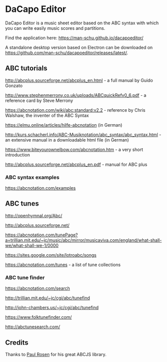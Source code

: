# DaCapo Editor
DaCapo Editor is a music sheet editor based on the ABC syntax with which you can write easily music scores and partitions.

Find the application here: https://man-schu.github.io/dacapoeditor/

A standalone desktop version based on Electron can be downloaded on https://github.com/man-schu/dacapoeditor/releases/latest/.

## ABC tutorials

http://abcplus.sourceforge.net/abcplus_en.html - a full manual by Guido Gonzato

http://www.stephenmerrony.co.uk/uploads/ABCquickRefv0_6.pdf - a reference card by Steve Merrony

https://abcnotation.com/wiki/abc:standard:v2.2 - reference by Chris Walshaw, the inventer of the ABC Syntax

https://elmu.online/articles/hilfe-abcnotation (in German)

http://kurs.schacherl.info/ABC-Musiknotation/abc_syntax/abc_syntax.html - an extensive manual in a downloadable html file (in German)

https://www.biteyourownelbow.com/abcnotation.htm - a very short introduction

http://abcplus.sourceforge.net/abcplus_en.pdf - manual for ABC plus


### ABC syntax examples
https://abcnotation.com/examples


## ABC tunes

http://openhymnal.org/Abc/

http://abcplus.sourceforge.net/

https://abcnotation.com/tunePage?a=trillian.mit.edu/~jc/music/abc/mirror/musicaviva.com/england/what-shall-we/what-shall-we-1/0000

https://sites.google.com/site/lotroabc/songs

https://abcnotation.com/tunes - a list of tune collections

### ABC tune finder

https://abcnotation.com/search

http://trillian.mit.edu/~jc/cgi/abc/tunefind

http://john-chambers.us/~jc/cgi/abc/tunefind

https://www.folktunefinder.com/

http://abctunesearch.com/

## Credits

Thanks to [Paul Rosen](https://github.com/paulrosen/abcjs) for his great ABCJS library.
